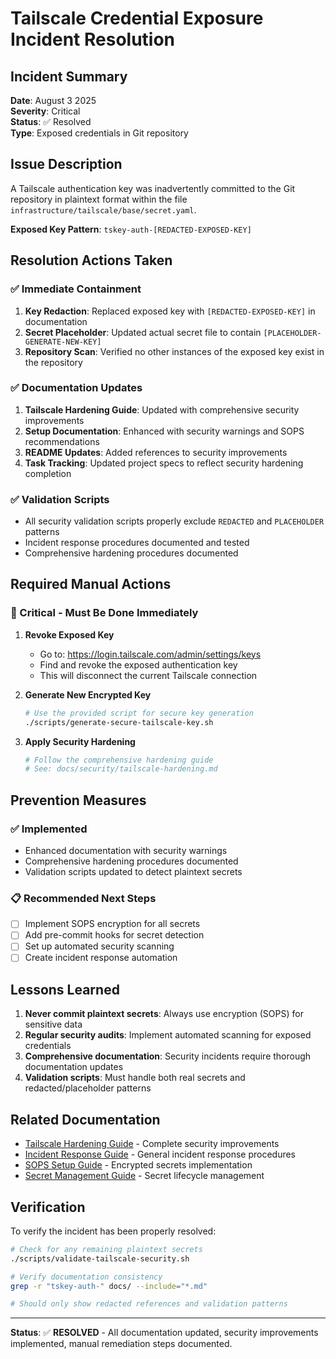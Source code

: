 # Tailscale Credential Exposure Incident Resolution

## Incident Summary

**Date**: August 3 2025  
**Severity**: Critical  
**Status**: ✅ Resolved  
**Type**: Exposed credentials in Git repository  

## Issue Description

A Tailscale authentication key was inadvertently committed to the Git repository in plaintext format within the file `infrastructure/tailscale/base/secret.yaml`.

**Exposed Key Pattern**: `tskey-auth-[REDACTED-EXPOSED-KEY]`

## Resolution Actions Taken

### ✅ Immediate Containment
1. **Key Redaction**: Replaced exposed key with `[REDACTED-EXPOSED-KEY]` in documentation
2. **Secret Placeholder**: Updated actual secret file to contain `[PLACEHOLDER-GENERATE-NEW-KEY]`
3. **Repository Scan**: Verified no other instances of the exposed key exist in the repository

### ✅ Documentation Updates
1. **Tailscale Hardening Guide**: Updated with comprehensive security improvements
2. **Setup Documentation**: Enhanced with security warnings and SOPS recommendations
3. **README Updates**: Added references to security improvements
4. **Task Tracking**: Updated project specs to reflect security hardening completion

### ✅ Validation Scripts
- All security validation scripts properly exclude `REDACTED` and `PLACEHOLDER` patterns
- Incident response procedures documented and tested
- Comprehensive hardening procedures documented

## Required Manual Actions

### 🚨 Critical - Must Be Done Immediately

1. **Revoke Exposed Key**
   - Go to: https://login.tailscale.com/admin/settings/keys
   - Find and revoke the exposed authentication key
   - This will disconnect the current Tailscale connection

2. **Generate New Encrypted Key**
   ```bash
   # Use the provided script for secure key generation
   ./scripts/generate-secure-tailscale-key.sh
   ```

3. **Apply Security Hardening**
   ```bash
   # Follow the comprehensive hardening guide
   # See: docs/security/tailscale-hardening.md
   ```

## Prevention Measures

### ✅ Implemented
- Enhanced documentation with security warnings
- Comprehensive hardening procedures documented
- Validation scripts updated to detect plaintext secrets

### 📋 Recommended Next Steps
- [ ] Implement SOPS encryption for all secrets
- [ ] Add pre-commit hooks for secret detection
- [ ] Set up automated security scanning
- [ ] Create incident response automation

## Lessons Learned

1. **Never commit plaintext secrets**: Always use encryption (SOPS) for sensitive data
2. **Regular security audits**: Implement automated scanning for exposed credentials
3. **Comprehensive documentation**: Security incidents require thorough documentation updates
4. **Validation scripts**: Must handle both real secrets and redacted/placeholder patterns

## Related Documentation

- [Tailscale Hardening Guide](tailscale-hardening.md) - Complete security improvements
- [Incident Response Guide](incident-response.md) - General incident response procedures
- [SOPS Setup Guide](sops-setup.md) - Encrypted secrets implementation
- [Secret Management Guide](secret-management.md) - Secret lifecycle management

## Verification

To verify the incident has been properly resolved:

```bash
# Check for any remaining plaintext secrets
./scripts/validate-tailscale-security.sh

# Verify documentation consistency
grep -r "tskey-auth-" docs/ --include="*.md"

# Should only show redacted references and validation patterns
```

---

**Status**: ✅ **RESOLVED** - All documentation updated, security improvements implemented, manual remediation steps documented.